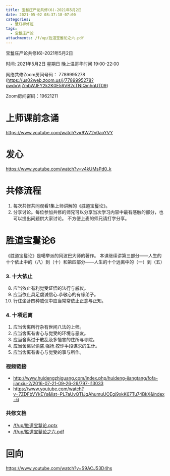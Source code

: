 ```yaml
---
title: 宝鬘庄严论共修(6)-2021年5月2日
date: 2021-05-02 08:37:18-07:00
categories:
  - 慧灯禅修班
tags:
  - 宝鬘庄严论
attachments: /f/up/胜道宝鬘论之六.pdf
---
```

宝鬘庄严论共修(6)-2021年5月2日 

时间: 2021年5月2日 星期日 晚上温哥华时间 19:00-22:00  

网络共修Zoom房间号码： 7789995278 (<https://us02web.zoom.us/j/7789995278?pwd=VjZmbWJFY2k2K0E5RVB2cTNIQmhqUT09>)

Zoom房间密码：19621211

# 上师课前念诵

<https://www.youtube.com/watch?v=9W72v0aoYVY>

# 发心

<https://www.youtube.com/watch?v=v4kUMsPd0_k>

# 共修流程  

1. 每次共修共同观看1集上师讲解的《胜道宝鬘论》。
2. 分享讨论。每位参加共修的师兄可以分享当次学习内容中最有感触的部分，也可以提出问题供大家讨论。
不方便上麦的师兄请打字分享。

# 胜道宝鬘论6

《胜道宝鬘论》是噶举派的冈波巴大师的著作。
本课继续讲第三部分——人生的十个依止中的（八）到（十）和第四部分——人生的十个远离中的（一）到（五）

### 3. 十大依止 　　
8. 应当依止有利觉受证悟的法行与威仪。
9. 应当依止具足虔诚信心.恭敬心的有缘弟子。
10. 行住坐卧四种威仪中应当常常依止正念与正知。

### 4. 十项远离

1. 应当舍离所行杂有世间八法的上师。
2. 应当舍离有害心与觉受的环境与恶友。
3. 应当舍离过于散乱及多恼害的住所与寺院。
4. 应当舍离以偷盗.强抢.狡诈手段谋求的生计。
5. 应当舍离有害心与觉受的事与所作。

### 视频链接

- <http://www.huidengzhiguang.com/index.php/huideng-jiangtang/fofa-jianxiu-2/2016-07-21-09-26-26/797-l13033>
- <https://www.youtube.com/watch?v=7ZDFbVYkEYs&list=PL7aUyQTIJqAhumuUOEgj9xkK67Tu74BkX&index=6>

### 共修文档

- [/f/up/胜道宝鬘论.pptx](https://s3.ca-central-1.wasabisys.com/hddata/f.huidengchanxiu.net/hdv/f/up/胜道宝鬘论.pptx)
- [/f/up/胜道宝鬘论之六.pdf](https://s3.ca-central-1.wasabisys.com/hddata/f.huidengchanxiu.net/hdv/f/up/胜道宝鬘论之六.pdf)

# 回向 

<https://www.youtube.com/watch?v=S9ACJ53D4hs>
